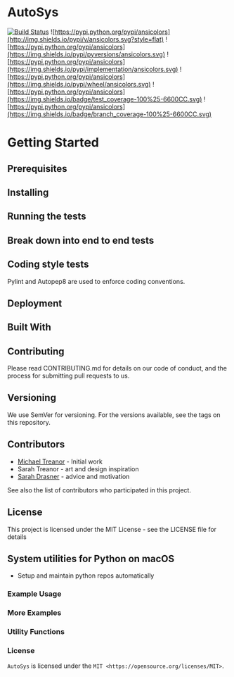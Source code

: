 # AutoSys

[![Build Status](https://travis-ci.com/skeptycal/sys-py.svg?branch=master)](https://travis-ci.com/skeptycal/sys-py)
![https://pypi.python.org/pypi/ansicolors](http://img.shields.io/pypi/v/ansicolors.svg?style=flat) ![https://pypi.python.org/pypi/ansicolors](https://img.shields.io/pypi/pyversions/ansicolors.svg) ![https://pypi.python.org/pypi/ansicolors](https://img.shields.io/pypi/implementation/ansicolors.svg) ![https://pypi.python.org/pypi/ansicolors](https://img.shields.io/pypi/wheel/ansicolors.svg) ![https://pypi.python.org/pypi/ansicolors](https://img.shields.io/badge/test_coverage-100%25-6600CC.svg) ![https://pypi.python.org/pypi/ansicolors](https://img.shields.io/badge/branch_coverage-100%25-6600CC.svg)

# Getting Started

## Prerequisites

## Installing

## Running the tests


## Break down into end to end tests

## Coding style tests

Pylint and Autopep8 are used to enforce coding conventions.

## Deployment

## Built With

## Contributing

Please read CONTRIBUTING.md for details on our code of conduct, and the process for submitting pull requests to us.

## Versioning

We use SemVer for versioning. For the versions available, see the tags on this repository.

## Contributors
- [Michael Treanor](https://www.twitter.com/skeptycal) - Initial work
- Sarah Treanor - art and design inspiration
- [Sarah Drasner](https://sarahdrasnerdesign.com/) - advice and motivation

See also the list of contributors who participated in this project.

## License

This project is licensed under the MIT License - see the LICENSE file for details

## System utilities for Python on macOS

- Setup and maintain python repos automatically

### Example Usage



### More Examples



### Utility Functions



### License

`AutoSys` is licensed under the `MIT <https://opensource.org/licenses/MIT>`.

